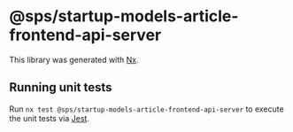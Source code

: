 # @sps/startup-models-article-frontend-api-server

This library was generated with [Nx](https://nx.dev).

## Running unit tests

Run `nx test @sps/startup-models-article-frontend-api-server` to execute the unit tests via [Jest](https://jestjs.io).
